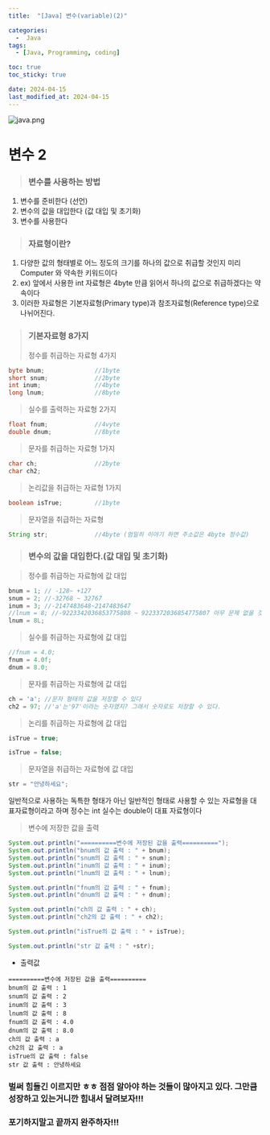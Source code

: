 ```yaml
---
title:  "[Java] 변수(variable)(2)" 

categories:
  -  Java
tags:
  - [Java, Programming, coding]

toc: true
toc_sticky: true

date: 2024-04-15
last_modified_at: 2024-04-15
---
```



![java.png](..%2Fassets%2Fimg%2Fjava.png)

# 변수 2

> ### 변수를 사용하는 방법
1. 변수를 준비한다 (선언)
2. 변수의 값을 대입한다 (값 대입 및 초기화)
3. 변수를 사용한다

> ### 자료형이란?
1. 다양한 값의 형태별로 어느 정도의 크기를 하나의 값으로 취급할 것인지 미리 Computer 와 약속한 키워드이다
2. ex) 앞에서 사용한 int 자료형은 4byte 만큼 읽어서 하나의 값으로 취급하겠다는 약속이다
3. 이러한 자료형은 기본자료형(Primary type)과 참조자료형(Reference type)으로 나뉘어진다.

> ### 기본자료형 8가지 <br> 
> 정수를 취급하는 자료형 4가지
~~~java
byte bnum;              //1byte
short snum;             //2byte
int inum;               //4byte
long lnum;              //8byte
~~~

> 실수를 출력하는 자료형 2가지

~~~java
float fnum;             //4vyte
double dnum;            //8byte
~~~

> 문자를 취급하는 자료형 1가지

~~~java
char ch;                //2byte
char ch2;
~~~

> 논리값을 취급하는 자료형 1가지

~~~java
boolean isTrue;         //1byte
~~~

> 문자열을 취급하는 자료형

~~~java
String str;             //4byte (엄밀히 이야기 하면 주소값은 4byte 정수값)
~~~

> ### 변수의 값을 대입한다.(값 대입 및 초기화)

> 정수를 취급하는 자료형에 값 대입

~~~java
bnum = 1; // -128~ +127
snum = 2; //-32768 ~ 32767
inum = 3; //-2147483648~2147483647
//lnum = 8; //-9223342036853775808 ~ 9223372036854775807 아무 문제 없을 것 같지만 뒤에 대문자 L을 붙여야 합니다. 그 이유는 형변환에서 알려드립니다~
lnum = 8L;
~~~

> 실수를 취급하는 자료형에 값 대입

~~~java
//fnum = 4.0;
fnum = 4.0f;
dnum = 8.0;
~~~
        
> 문자를 취급하는 자료형에 값 대입

~~~java
ch = 'a'; //문자 형태의 값을 저장할 수 있다
ch2 = 97; //'a'는'97'이라는 숫자였지? 그래서 숫자로도 저장할 수 있다.
~~~

> 논리를 취급하는 자료형에 값 대입

~~~java
isTrue = true;

isTrue = false;
~~~

> 문자열을 취급하는 자료형에 값 대입

~~~java
str = "안녕하세요";
~~~

일반적으로 사용하는 독특한 형태가 아닌 일반적인 형태로 사용할 수 있는 자료형을 대표자료형이라고 하며
정수는 int 실수는 double이 대표 자료형이다

> 변수에 저장한 값을 출력

~~~java
System.out.println("==========변수에 저장된 값을 출력==========");
System.out.println("bnum의 값 출력 : " + bnum);
System.out.println("snum의 값 출력 : " + snum);
System.out.println("inum의 값 출력 : " + inum);
System.out.println("lnum의 값 출력 : " + lnum);

System.out.println("fnum의 값 출력 : " + fnum);
System.out.println("dnum의 값 출력 : " + dnum);

System.out.println("ch의 값 출력 : " + ch);
System.out.println("ch2의 값 출력 : " + ch2);

System.out.println("isTrue의 값 출력 : " + isTrue);

System.out.println("str 값 출력 : " +str);
~~~

- 출력값

~~~
==========변수에 저장된 값을 출력==========
bnum의 값 출력 : 1
snum의 값 출력 : 2
inum의 값 출력 : 3
lnum의 값 출력 : 8
fnum의 값 출력 : 4.0
dnum의 값 출력 : 8.0
ch의 값 출력 : a
ch2의 값 출력 : a
isTrue의 값 출력 : false
str 값 출력 : 안녕하세요
~~~

### 벌써 힘들긴 이르지만 ㅎㅎ 점점 알아야 하는 것들이 많아지고 있다. 그만큼 성장하고 있는거니깐 힘내서 달려보자!!!

### 포기하지말고 끝까지 완주하자!!!
